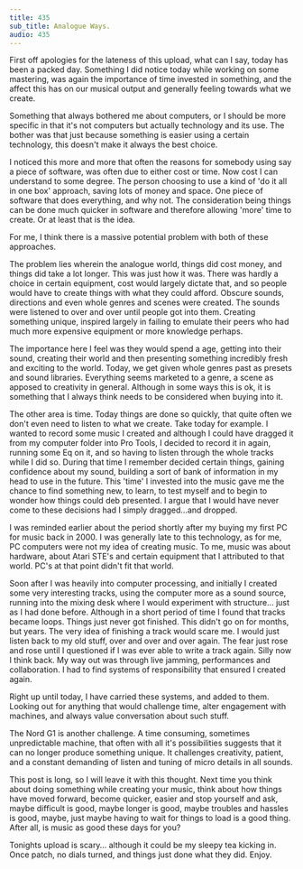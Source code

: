 ```yaml
---
title: 435
sub_title: Analogue Ways.
audio: 435
---
```


First off apologies for the lateness of this upload, what can I say, today has been a packed day. Something I did notice today while working on some mastering, was again the importance of time invested in something, and the affect this has on our musical output and generally feeling towards what we create.

Something that always bothered me about computers, or I should be more specific in that it's not computers but actually technology and its use. The bother was that just because something is easier using a certain technology, this doesn't make it always the best choice.

I noticed this more and more that often the reasons for somebody using say a piece of software, was often due to either cost or time. Now cost I can understand to some degree. The person choosing to use a kind of 'do it all in one box' approach, saving lots of money and space. One piece of software that does everything, and why not. The consideration being things can be done much quicker in software and therefore allowing 'more' time to create. Or at least that is the idea.

For me, I think there is a massive potential problem with both of these approaches.

The problem lies wherein the analogue world, things did cost money, and things did take a lot longer. This was just how it was. There was hardly a choice in certain equipment, cost would largely dictate that, and so people would have to create things with what they could afford. Obscure sounds, directions and even whole genres and scenes were created. The sounds were listened to over and over until people got into them. Creating something unique, inspired largely in failing to emulate their peers who had much more expensive equipment or more knowledge perhaps.

The importance here I feel was they would spend a age, getting into their sound, creating their world and then presenting something incredibly fresh and exciting to the world. Today, we get given whole genres past as presets and sound libraries. Everything seems marketed to a genre, a scene as apposed to creativity in general. Although in some ways this is ok, it is something that I always think needs to be considered when buying into it.

The other area is time. Today things are done so quickly, that quite often we don't even need to listen to what we create. Take today for example. I wanted to record some music I created and although I could have dragged it from my computer folder into Pro Tools, I decided to record it in again, running some Eq on it, and so having to listen through the whole tracks while I did so. During that time I remember decided certain things, gaining confidence about my sound, building a sort of bank of information in my head to use in the future. This 'time' I invested into the music gave me the chance to find something new, to learn, to test myself and to begin to wonder how things could deb presented. I argue that I would have never come to these decisions had I simply dragged…and dropped.

I was reminded earlier about the period shortly after my buying my first PC for music back in 2000. I was generally late to this technology, as for me, PC computers were not my idea of creating music. To me, music was about hardware, about Atari STE's and certain equipment that I attributed to that world. PC's at that point didn't fit that world.

Soon after I was heavily into computer processing, and initially I created some very interesting tracks, using the computer more as a sound source, running into the mixing desk where I would experiment with structure… just as I had done before. Although in a short period of time I found that tracks became loops. Things just never got finished. This didn't go on for months, but years. The very idea of finishing a track would scare me. I would just listen back to my old stuff, over and over and over again. The fear just rose and rose until I questioned if I was ever able to write a track again. Silly now I think back. My way out was through live jamming, performances and collaboration. I had to find systems of responsibility that ensured I created again.

Right up until today, I have carried these systems, and added to them. Looking out for anything that would challenge time, alter engagement with machines, and always value conversation about such stuff.

The Nord G1 is another challenge. A time consuming, sometimes unpredictable machine, that often with all it's possibilities suggests that it can no longer produce something unique. It challenges creativity, patient, and a constant demanding of listen and tuning of micro details in all sounds.

This post is long, so I will leave it with this thought. Next time you think about doing something while creating your music, think about how things have moved forward, become quicker, easier and stop yourself and ask, maybe difficult is good, maybe longer is good, maybe troubles and hassles is good, maybe, just maybe having to wait for things to load is a good thing. After all, is music as good these days for you?

Tonights upload is scary… although it could be my sleepy tea kicking in. Once patch, no dials turned, and things just done what they did. Enjoy.